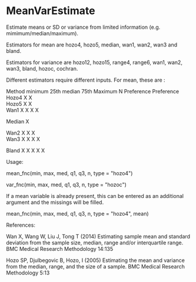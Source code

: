 # MeanVarEstimate
Estimate means or SD or variance from limited information (e.g. mimimum/median/maximum).

Estimators for mean are hozo4, hozo5, median, wan1, wan2, wan3 and bland.

Estimators for variance are hozo12, hozo15, range4, range6, wan1, wan2, wan3, bland, hozoc, cochran.

Different estimators require different inputs. 
For mean, these are :

Method	minimum	25th	median	75th	Maximum	N	Preference	Preference
Hozo4	X				X			
Hozo5	X				X			
Wan1	X				X	X	X	
								
Median			X					
								
Wan2	X		X		X			
Wan3		X	X	X		X		
								
Bland	X	X	X	X	X			


Usage:

mean_fnc(min, max, med, q1, q3, n, type = "hozo4")

var_fnc(min, max, med, q1, q3, n, type = "hozoc")


If a mean variable is already present, this can be entered as an additional argument and the missings will be filled.

mean_fnc(min, max, med, q1, q3, n, type = "hozo4", mean)



References:

Wan X, Wang W, Liu J, Tong T (2014) Estimating sample mean and standard deviation from the sample size, median, range and/or interquartile range. BMC Medical Research Methodology 14:135

Hozo SP, Djulbegovic B, Hozo, I (2005) Estimating the mean and variance from the median, range, and the size of a sample. BMC Medical Research Methodology 5:13
